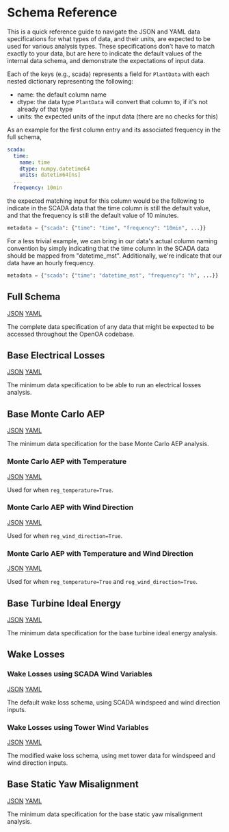 # Schema Reference

This is a quick reference guide to navigate the JSON and YAML data specifications for
what types of data, and their units, are expected to be used for various analysis types. These
specifications don't have to match exactly to your data, but are here to indicate the default
values of the internal data schema, and demonstrate the expectations of input data.

Each of the keys (e.g., scada) represents a field for `PlantData` with each nested dictionary
representing the following:

- name: the default column name
- dtype: the data type `PlantData` will convert that column to, if it's not already of that type
- units: the expected units of the input data (there are no checks for this)

As an example for the first column entry and its associated frequency in the full schema,

```yaml
scada:
  time:
    name: time
    dtype: numpy.datetime64
    units: datetim64[ns]
  ...
  frequency: 10min
```

the expected matching input for this column would be the following to indicate in the SCADA data
that the time column is still the default value, and that the frequency is still the default value
of 10 minutes.

```python
metadata = {"scada": {"time": "time", "frequency": "10min", ...}}
```

For a less trivial example, we can bring in our data's actual column naming convention by simply
indicating that the time column in the SCADA data should be mapped from "datetime_mst".
Additionally, we're indicate that our data have an hourly frequency.

```python
metadata = {"scada": {"time": "datetime_mst", "frequency": "h", ...}}
```

## Full Schema

[JSON](full_schema.json) [YAML](full_schema.yml)

The complete data specification of any data that might be expected to be accessed
throughout the OpenOA codebase.

## Base Electrical Losses

[JSON](base_electrical_losses_schema.json) [YAML](base_electrical_losses_schema.yml)

The minimum data specification to be able to run an electrical losses analysis.

## Base Monte Carlo AEP

[JSON](base_monte_carlo_aep_schema.json) [YAML](base_monte_carlo_aep_schema.yml)

The minimum data specification for the base Monte Carlo AEP analysis.

### Monte Carlo AEP with Temperature

[JSON](temperature_monte_carlo_aep_schema.json) [YAML](temperature_monte_carlo_aep_schema.yml)

Used for when `reg_temperature=True`.

### Monte Carlo AEP with Wind Direction

[JSON](wind_direction_monte_carlo_aep_schema.json) [YAML](wind_direction_monte_carlo_aep_schema.yml)

Used for when `reg_wind_direction=True`.

### Monte Carlo AEP with Temperature and Wind Direction

[JSON](temperature_wind_direction_monte_carlo_aep_schema.json) [YAML](temperature_wind_direction_monte_carlo_aep_schema.yml)

Used for when `reg_temperature=True` and `reg_wind_direction=True`.

## Base Turbine Ideal Energy

[JSON](base_tie_schema.json) [YAML](base_tie_schema.yml)

The minimum data specification for the base turbine ideal energy analysis.

## Wake Losses

### Wake Losses using SCADA Wind Variables

[JSON](scada_wake_losses_schema.json) [YAML](scada_wake_losses_schema.yml)

The default wake loss schema, using SCADA windspeed and wind direction inputs.

### Wake Losses using Tower Wind Variables

[JSON](tower_wake_losses_schema.json) [YAML](tower_wake_losses_schema.yml)

The modified wake loss schema, using met tower data for windspeed and wind direction inputs.

## Base Static Yaw Misalignment

[JSON](base_yaw_misalignmental_losses_schema.json) [YAML](base_yaw_misalignmental_losses_schema.yml)

The minimum data specification for the base static yaw misalignment analysis.
